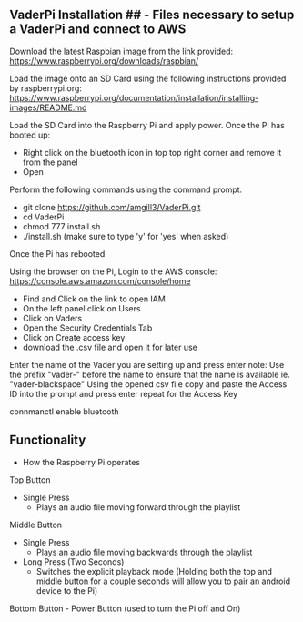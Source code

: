 

## VaderPi Installation ## - Files necessary to setup a VaderPi and connect to AWS

Download the latest Raspbian image from the link provided: https://www.raspberrypi.org/downloads/raspbian/

Load the image onto an SD Card using the following instructions provided by raspberrypi.org:
https://www.raspberrypi.org/documentation/installation/installing-images/README.md

Load the SD Card into the Raspberry Pi and apply power. Once the Pi has booted up:
- Right click on the bluetooth icon in top top right corner and remove it from the panel
- Open

Perform the following commands using the command prompt.
- git clone https://github.com/amgill3/VaderPi.git
- cd VaderPi
- chmod 777 install.sh
- ./install.sh
(make sure to type 'y' for 'yes' when asked)

Once the Pi has rebooted 

Using the browser on the Pi, Login to the AWS console: https://console.aws.amazon.com/console/home
- Find and Click on the link to open IAM
- On the left panel click on Users
- Click on Vaders
- Open the Security Credentials Tab
- Click on Create access key
- download the .csv file and open it for later use




Enter the name of the Vader you are setting up and press enter
note: Use the prefix "vader-" before the name to ensure that the name is available ie. "vader-blackspace"
Using the opened csv file copy and paste the Access ID into the prompt and press enter
repeat for the Access Key


connmanctl enable bluetooth


## Functionality ##
- How the Raspberry Pi operates

Top Button
- Single Press
  - Plays an audio file moving forward through the playlist
  
Middle Button
- Single Press
  - Plays an audio file moving backwards through the playlist
- Long Press (Two Seconds)
  - Switches the explicit playback mode
(Holding both the top and middle button for a couple seconds will allow you to pair an android device to the Pi)

Bottom Button - Power Button
(used to turn the Pi off and On)
